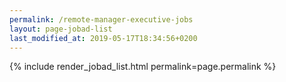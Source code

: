 ```yaml
---
permalink: /remote-manager-executive-jobs
layout: page-jobad-list
last_modified_at: 2019-05-17T18:34:56+0200
---
```

{% include render_jobad_list.html permalink=page.permalink %}
